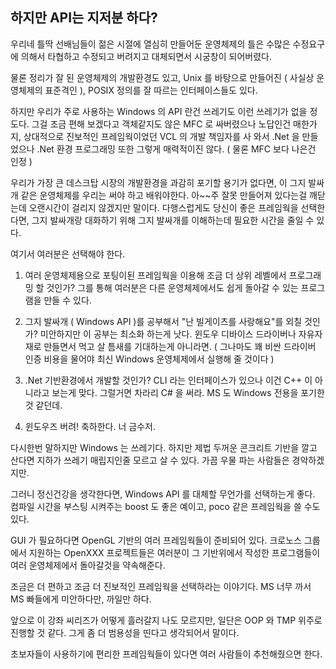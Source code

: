 ## 하지만 API는 지저분 하다?

우리네 틀딱 선배님들이 젊은 시절에 열심히 만들어둔 운영체제의 틀은
수많은 수정요구에 의해서 타협하고 수정되고 버려지고 대체되면서 시궁창이 되어버렸다.

물론 정리가 잘 된 운영체제의 개발환경도 있고,
Unix 를 바탕으로 만들어진 ( 사실상 운영체제의 표준격인 ),
POSIX 정의를 잘 따르는 인터페이스들도 있다.

하지만 우리가 주로 사용하는 Windows 의 API 란건 쓰레기도 이런 쓰레기가 없을 정도다.
그걸 조금 편해 보겠다고 객체같지도 않은 MFC 로 싸버렸으나 노답인건 매한가지,
상대적으로 진보적인 프레임웍이었던 VCL 의 개발 책임자를 사 와서 .Net 을 만들었으나
.Net 환경 프로그래밍 또한 그렇게 매력적이진 않다. ( 물론 MFC 보다 나은건 인정 )

우리가 가장 큰 데스크탑 시장의 개발환경을 과감히 포기할 용기가 없다면,
이 그지 발싸개 같은 운영체제를 우리는 써야 하고 배워야한다.
아~~주 잘못 만들어져 있다는걸 깨닫는데 오랜시간이 걸리지 않겠지만 말이다.
다행스럽게도 당신이 좋은 프레임웍을 선택한다면,
그지 발싸개랑 대화하기 위해 그지 발싸개를 이해하는데 필요한 시간을 줄일 수 있다.

여기서 여러분은 선택해야 한다.

1. 여러 운영체제용으로 포팅이된 프레임웍을 이용해 조금 더 상위 레벨에서 프로그래밍 할 것인가?
   그를 통해 여러분은 다른 운영체제에서도 쉽게 돌아갈 수 있는 프로그램을 만들 수 있다.

2. 그지 발싸개 ( Windows API )를 공부해서 "난 빌게이츠를 사랑해요"를 외칠 것인가?
   미안하지만 이 공부는 최소화 하는게 낫다.
   윈도우 디바이스 드라이버나 자유자재로 만들면서 먹고 살 틈새를 기대하는게 아니라면.
   ( 그나마도 꽤 비싼 드라이버 인증 비용을 물어야 최신 Windows 운영체제에서 실행해 줄 것이다 )

3. .Net 기반환경에서 개발할 것인가?
   CLI 라는 인터페이스가 있으나 이건 C++ 이 아니라고 보는게 맞다.
   그럴거면 차라리 C# 을 써라. MS 도 Windows 전용을 포기한것 같던데.

4. 윈도우즈 버려!
   축하한다. 너 금수저.

다시한번 말하지만 Windows 는 쓰레기다.
하지만 제법 두꺼운 콘크리트 기반을 깔고 산다면 지하가 쓰레기 매립지인줄 모르고 살 수 있다.
가끔 우물 파는 사람들은 경악하겠지만.

그러니 정신건강을 생각한다면, Windows API 를 대체할 무언가를 선택하는게 좋다.
컴파일 시간을 부스팅 시켜주는 boost 도 좋은 예이고,
poco 같은 프레임웍을 쓸 수도 있다.

GUI 가 필요하다면 OpenGL 기반의 여러 프레임웍들이 준비되어 있다.
크로노스 그룹에서 지원하는 OpenXXX 프로젝트들은
여러분이 그 기반위에서 작성한 프로그램들이 여러 운영체제에서 돌아갈것을 약속해준다.

조금은 더 편하고 조금 더 진보적인 프레임웍을 선택하라는 이야기다.
MS 너무 까서 MS 빠들에게 미안하다만,
까일만 하다.

앞으로 이 강좌 씨리즈가 어떻게 흘러갈지 나도 모르지만,
일단은 OOP 와 TMP 위주로 진행할 것 같다.
그게 좀 더 범용성을 띤다고 생각되어서 말이다.

초보자들이 사용하기에 편리한 프레임웍들이 있다면 여러 사람들이 추천해줬으면 한다.
